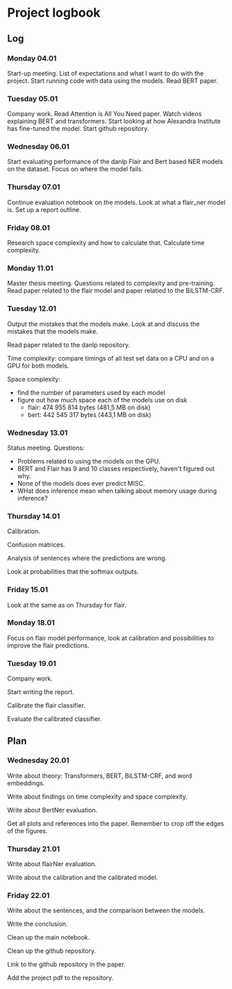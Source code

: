 # Project logbook

## Log

### Monday 04.01

Start-up meeting.
List of expectations and what I want to do with the project.
Start running code with data using the models.
Read BERT paper.

### Tuesday 05.01

Company work. 
Read Attention is All You Need paper. 
Watch videos explaining BERT and transformers. 
Start looking at how Alexandra Institute has fine-tuned the model. 
Start github repository.

### Wednesday 06.01

Start evaluating performance of the danlp Flair and Bert based NER models on the dataset.
Focus on where the model fails.

### Thursday 07.01

Continue evaluation notebook on the models.
Look at what a flair_ner model is.
Set up a report outline.

### Friday 08.01

Research space complexity and how to calculate that.
Calculate time complexity.

### Monday 11.01

Master thesis meeting.
Questions related to complexity and pre-training.
Read paper related to the flair model and paper relatied to the BiLSTM-CRF.

### Tuesday 12.01

Output the mistakes that the models make.
Look at and discuss the mistakes that the models make.

Read paper related to the danlp repository.

Time complexity: compare timings of all test set data on a CPU and on a GPU for both models.

Space complexity:
- find the number of parameters used by each model
- figure out how much space each of the models use on disk 
    - flair: 474 955 814 bytes (481,5 MB on disk)
    - bert: 442 545 317 bytes (443,1 MB on disk)

### Wednesday 13.01

Status meeting.
Questions:
- Problems related to using the models on the GPU.
- BERT and Flair has 9 and 10 classes respectively, haven't figured out why.
- None of the models does ever predict MISC.
- WHat does inference mean when talking about memory usage during inference?

### Thursday 14.01

Calibration.

Confusion matrices.

Analysis of sentences where the predictions are wrong.

Look at probabilities that the softmax outputs.

### Friday 15.01

Look at the same as on Thursday for flair.

### Monday 18.01

Focus on flair model performance, look at calibration and possibilities to improve the flair predictions.

### Tuesday 19.01

Company work.

Start writing the report.

Calibrate the flair classifier.

Evaluate the calibrated classifier.

## Plan

### Wednesday 20.01

Write about theory: Transformers, BERT, BiLSTM-CRF, and word embeddings.

Write about findings on time complexity and space complexity.

Write about BertNer evaluation.

Get all plots and references into the paper. Remember to crop off the edges of the figures.

### Thursday 21.01

Write about flairNer evaluation.

Write about the calibration and the calibrated model.

### Friday 22.01

Write about the sentences, and the comparison between the models.

Write the conclusion.

Clean up the main notebook.

Clean up the github repository.

Link to the github repository in the paper.

Add the project pdf to the repository.